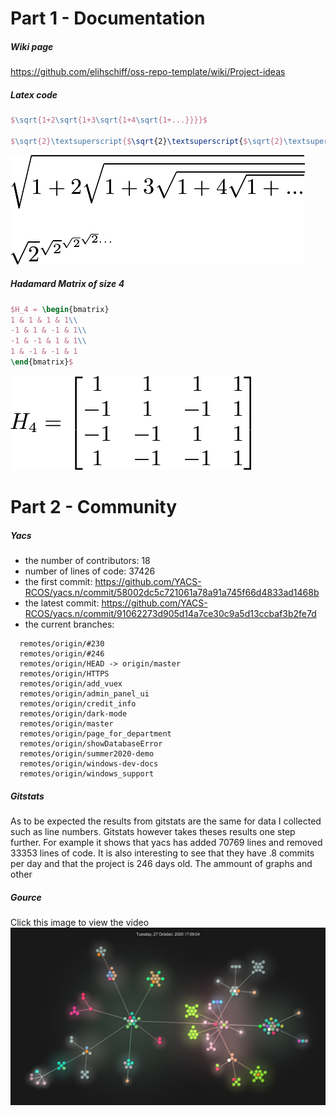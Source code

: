 # Part 1 - Documentation
##### Wiki page
https://github.com/elihschiff/oss-repo-template/wiki/Project-ideas

##### Latex code
```latex
$\sqrt{1+2\sqrt{1+3\sqrt{1+4\sqrt{1+...}}}}$

$\sqrt{2}\textsuperscript{$\sqrt{2}\textsuperscript{$\sqrt{2}\textsuperscript{$\sqrt{2}...$}$}$}$
```
![latex](latex.png)


##### Hadamard Matrix of size 4
```latex
$H_4 = \begin{bmatrix}
1 & 1 & 1 & 1\\
-1 & 1 & -1 & 1\\
-1 & -1 & 1 & 1\\
1 & -1 & -1 & 1
\end{bmatrix}$
```
![h4](h4.png)


# Part 2 - Community
##### Yacs
* the number of contributors: 18
* number of lines of code: 37426
* the first commit: https://github.com/YACS-RCOS/yacs.n/commit/58002dc5c721061a78a91a745f66d4833ad1468b
* the latest commit: https://github.com/YACS-RCOS/yacs.n/commit/91062273d905d14a7ce30c9a5d13ccbaf3b2fe7d
* the current branches:
```
  remotes/origin/#230
  remotes/origin/#246
  remotes/origin/HEAD -> origin/master
  remotes/origin/HTTPS
  remotes/origin/add_vuex
  remotes/origin/admin_panel_ui
  remotes/origin/credit_info
  remotes/origin/dark-mode
  remotes/origin/master
  remotes/origin/page_for_department
  remotes/origin/showDatabaseError
  remotes/origin/summer2020-demo
  remotes/origin/windows-dev-docs
  remotes/origin/windows_support
  ```

##### Gitstats
As to be expected the results from gitstats are the same for data I collected such as line numbers. Gitstats however takes theses results one step further. For example it shows that yacs has added 70769 lines and removed 33353 lines of code. It is also interesting to see that they have .8 commits per day and that the project is 246 days old. The ammount of graphs and other


##### Gource
Click this image to view the video
[![Alternate Text](last.jpg)](https://github.com/elihschiff/oss-repo-template/raw/master/labs/lab-03/gource.mp4 "Gource Video")
